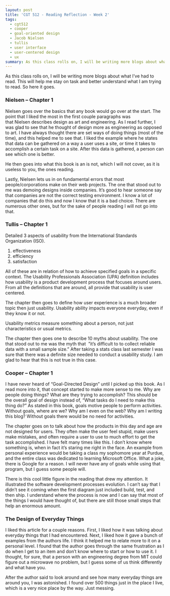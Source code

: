 ```yaml
---
layout: post
title: 'CGT 512 - Reading Reflection - Week 2'
tags:
  - cgt512
  - cooper
  - goal-oriented design
  - Jacob Nielsen
  - tullis
  - user interface
  - user-centered design
  - ux
summary: As this class rolls on, I will be writing more blogs about what I’ve had to read. This will help me stay on task and better understand what I am trying to read. So here it goes.
---
```

As this class rolls on, I will be writing more blogs about what I’ve had to read. This will help me stay on task and better understand what I am trying to read. So here it goes.

### Nielsen – Chapter 1

Nielsen goes over the basics that any book would go over at the start. The point that I liked the most in the first couple paragraphs was that Nielsen describes design as art and engineering. As I read further, I was glad to see that he thought of design more as engineering as opposed to art. I have always thought there are set ways of doing things (most of the time), and this helped me to see that. I liked the example where he states that data can be gathered on a way a user uses a site, or time it takes to accomplish a certain task on a site. After this data is gathered, a person can see which one is better.

He then goes into what this book is an is not, which I will not cover, as it is useless to you, the ones reading.

Lastly, Nielsen lets us in on fundamental errors that most people/corporations make on their web projects. The one that stood out to me was demoing designs inside companies. It’s good to hear someone say that companies are not the correct testing environment. I know a lot of companies that do this and now I know that it is a bad choice. There are numerous other ones, but for the sake of people reading I will not go into that.

### Tullis – Chapter 1

Detailed 3 aspects of usability from the International Standards Organization (ISO).

  1. effectiveness
  2. efficiency
  3. satisfaction

All of these are in relation of how to achieve specified goals in a specific context. The Usability Professionals Association (UPA) definition includes how usability is a product development process that focuses around users. From all the definitions that are around, all provide that usability is user centered.

The chapter then goes to define how user experience is a much broader topic then just usability. Usability ability impacts everyone everyday, even if they know it or not.

Usability metrics measure something about a person, not just characteristics or usual metrics.

The chapter then goes one to describe 10 myths about usability. The one that stood out to me was the myth that  ”it’s difficult to to collect reliable data with a small sample size.” After taking a stats class last semester I was sure that there was a definite size needed to conduct a usability study. I am glad to hear that this is not true in this case.

### Cooper – Chapter 1

I have never heard of “Goal-Directed Design” until I picked up this book. As I read more into it, that concept started to make more sense to me. Why are people doing things? What are they trying to accomplish? This should be the overall goal of design instead of, “What tasks do I need to make this thing do?” As stated in this book, goals motive people to perform activities. Without goals, where are we? Why am I even on the web? Why am I writing this blog? Without goals there would be no need for activities.

The chapter goes on to talk about how the products in this day and age are not designed for users. They often make the user feel stupid, make users make mistakes, and often require a user to use to much effort to get the task accomplished. I have felt many times like this. I don’t know where something is, when in fact it’s staring me right in the face. An example from personal experience would be taking a class my sophomore year at Purdue, and the entire class was dedicated to learning Microsoft Office. What a joke, there is Google for a reason. I will never have any of goals while using that program, but I guess some people will.

There is this cool little figure in the reading that drew my attention. It illustrated the software development processes evolution. I can’t say that I didn’t see it coming when the first diagram just included build, test, and then ship. I understand where the process is now and I can say that most of the things I would have thought of, but there are still those small steps that help an enormous amount.

### The Design of Everyday Things

I liked this article for a couple reasons. First, I liked how it was talking about everyday things that I had encountered. Next, I liked how it gave a bunch of examples from the authors life. I think it helped me to relate more to it on a personal level. I found that the author goes through the same frustration as I do when I get to an item and don’t know where to start or how to use it. I thought, for sure, that a person with an engineering degree from MIT could figure out a microwave no problem, but I guess some of us think differently and what have you.

After the author said to look around and see how many everyday things are around you, I was astonished. I found over 500 things just in the place I live, which is a very nice place by the way. Just messing.